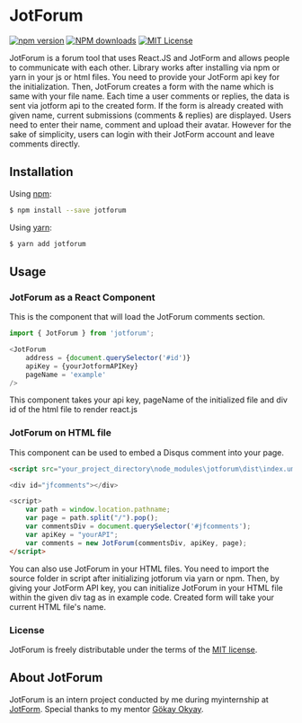 # JotForum

[![npm version](https://badge.fury.io/js/disqus-react.svg)](https://badge.fury.io/js/disqus-react "View this package on npm") 
[![NPM downloads][npm-downloads-image]][npm-downloads-url]
[![MIT License][license-image]][license-url]

JotForum is a forum tool that uses React.JS and JotForm and allows people to communicate with each other. 
Library works after installing via npm or yarn in your js or html files. 
You need to provide your JotForm api key for the initialization. 
Then, JotForum creates a form with the name which is same with your file name. Each time a user comments or replies, 
the data is sent via jotform api to the created form. If the form is already created with given name, current submissions (comments & replies) are displayed.
Users need to enter their name, comment and upload their avatar. However for the sake of simplicity, users can login with their JotForm account and leave comments directly.

## Installation  

Using [npm](https://www.npmjs.com/):  

```bash
$ npm install --save jotforum
```

Using [yarn](https://yarnpkg.com/):
```bash
$ yarn add jotforum
```

## Usage  

### JotForum as a React Component

This is the component that will load the JotForum comments section.

```js
import { JotForum } from 'jotforum';

<JotForum
    address = {document.querySelector('#id')}
    apiKey = {yourJotformAPIKey}
    pageName = 'example'
/>
```

This component takes your api key, pageName of the initialized file and div id of the html file to render react.js 

### JotForum on HTML file

This component can be used to embed a Disqus comment into your page.  

```html
<script src="your_project_directory\node_modules\jotforum\dist\index.umd.js">

<div id="jfcomments"></div>

<script>
    var path = window.location.pathname;
    var page = path.split("/").pop();
    var commentsDiv = document.querySelector('#jfcomments');
    var apiKey = "yourAPI";
    var comments = new JotForum(commentsDiv, apiKey, page);
</script>

```

You can also use JotForum in your HTML files. You need to import the source folder in script after initializing jotforum via yarn or npm. Then, by giving your JotForm API key, you can initialize JotForum in your HTML file within the given div tag as in example code. Created form will take your current HTML file's name.

### License

JotForum is freely distributable under the terms of the [MIT license][license-url].

## About JotForum

JotForum is an intern project conducted by me during myinternship at [JotForm]. Special thanks to my mentor [Gökay Okyay].


[license-image]: https://img.shields.io/badge/license-MIT-blue.svg?style=flat
[license-url]: LICENSE

[npm-downloads-image]: https://img.shields.io/npm/dm/moment.svg?style=flat
[npm-downloads-url]: https://npmcharts.com/compare/moment?minimal=true
[JotForm]: https://www.jotform.com/
[Gökay Okyay]: https://github.com/gokayokyay
